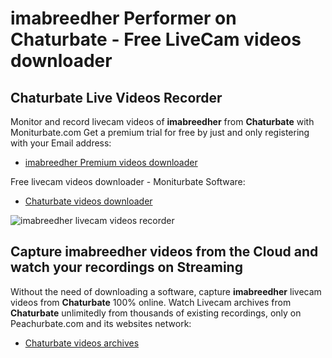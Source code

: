 # imabreedher Performer on Chaturbate - Free LiveCam videos downloader

## Chaturbate Live Videos Recorder

Monitor and record livecam videos of **imabreedher** from **Chaturbate** with Moniturbate.com
Get a premium trial for free by just and only registering with your Email address:
* [imabreedher Premium videos downloader](https://moniturbate.com/request-demo-licence-key.html)

Free livecam videos downloader - Moniturbate Software:
* [Chaturbate videos downloader](https://moniturbate.com/moniturbate-download-software.html)

![imabreedher livecam videos recorder](https://peachurnet.com/templates/moniturbate-software.png)


## Capture imabreedher videos from the Cloud and watch your recordings on Streaming

Without the need of downloading a software, capture **imabreedher** livecam videos from **Chaturbate** 100% online.
Watch Livecam archives from **Chaturbate** unlimitedly from thousands of existing recordings, only on Peachurbate.com and its websites network:
* [Chaturbate videos archives](https://peachurnet.com/)